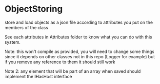 # ObjectStoring
store and load objects as a json file according to attributes you put on the members of the class

See each attributes in Attributes folder to know what you can do with this system.

Note: this won't compile as provided, you will need to change some things since it depends on other classes not in this repo
(Logger for example) but if you remove any reference to them it should still work

Note 2: any element that will be part of an array when saved should implement the IHasHost interface
